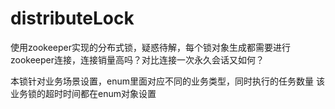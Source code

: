 # distributeLock
使用zookeeper实现的分布式锁，疑惑待解，每个锁对象生成都需要进行zookeeper连接，连接销量高吗？对比连接一次永久会话又如何？



本锁针对业务场景设置，enum里面对应不同的业务类型，同时执行的任务数量   该业务锁的超时时间都在enum对象设置
